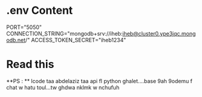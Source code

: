 # .env Content
PORT="5050"
CONNECTION_STRING="mongodb+srv://iheb:iheb@cluster0.ype3jqc.mongodb.net/"
ACCESS_TOKEN_SECRET="iheb1234"


# Read this
**PS : ** lcode taa abdelaziz taa api fl python ghalet....base 9ah 9odemu f chat w hatu toul...tw ghdwa nklmk w nchufuh
